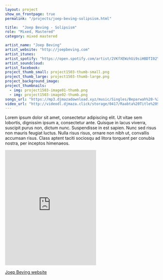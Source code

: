 ```yaml
---
layout: project
show_on_frontpage: true
permalink: "/projects/joep-beving-solipsism.html"

title:  "Joep Beving - Solipsism"
role: "Mixed, Mastered"
category: mixed mastered

artist_name: "Joep Beving"
artist_website: "http://joepbeving.com"
artist_itunes:
artist_spotify: "https://open.spotify.com/artist/2VKfXEWzhUi9siHBDTI02Y"
artist_soundcloud:
artist_facebook:
project_thumb_small: project1503-thumb-small.png
project_thumb_large: project1503-thumb-large.png
project_background_image:
project_thumbnails:
  - img: project1503-image01-thumb.png
  - img: project1503-image02-thumb.png
songs_url: "https://mp3.djmazadownload.xyz/music/Singles/Beparwah%20-%20DJMaza.Info%20-%20320Kbps.mp3"
video_url: "http://videodl.djmaza.click/storage/0417/Raabta%20Title%20Song%20Raabta%20DJMaza.Life.mp4"
---
```


Lorem ipsum dolor sit amet, consectetur adipiscing elit. Ut vitae sem lobortis, dignissim ipsum a, consectetur ante. Quisque in lacus viverra, suscipit purus non, dictum nunc. Suspendisse in est sapien. Nunc sed risus non mauris feugiat luctus. Nulla risus risus, ornare non nibh ut, convallis accumsan risus. Class aptent taciti sociosqu ad litora torquent per conubia nostra, per inceptos himenaeos.

<iframe src="https://open.spotify.com/embed/album/5TcA1sF3FI2GLUt0gggxVC" width="300" height="380" frameborder="0" allowtransparency="true"></iframe>

[Joep Beving website](http://joepbeving.com)
